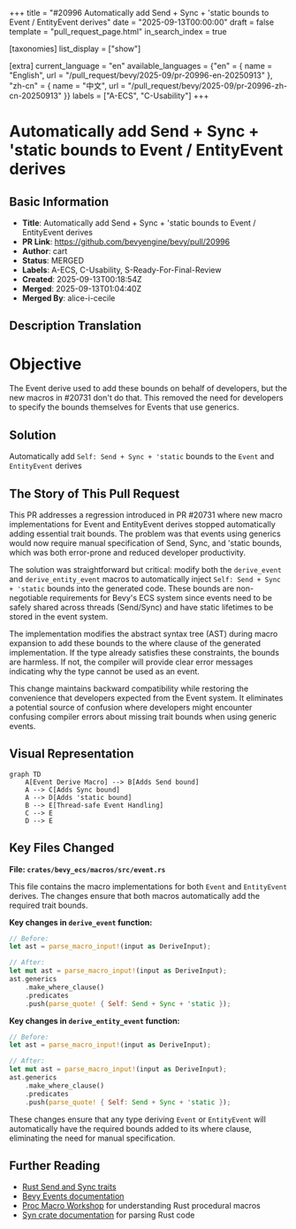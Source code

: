 +++
title = "#20996 Automatically add Send + Sync + 'static bounds to Event / EntityEvent derives"
date = "2025-09-13T00:00:00"
draft = false
template = "pull_request_page.html"
in_search_index = true

[taxonomies]
list_display = ["show"]

[extra]
current_language = "en"
available_languages = {"en" = { name = "English", url = "/pull_request/bevy/2025-09/pr-20996-en-20250913" }, "zh-cn" = { name = "中文", url = "/pull_request/bevy/2025-09/pr-20996-zh-cn-20250913" }}
labels = ["A-ECS", "C-Usability"]
+++

# Automatically add Send + Sync + 'static bounds to Event / EntityEvent derives

## Basic Information
- **Title**: Automatically add Send + Sync + 'static bounds to Event / EntityEvent derives
- **PR Link**: https://github.com/bevyengine/bevy/pull/20996
- **Author**: cart
- **Status**: MERGED
- **Labels**: A-ECS, C-Usability, S-Ready-For-Final-Review
- **Created**: 2025-09-13T00:18:54Z
- **Merged**: 2025-09-13T01:04:40Z
- **Merged By**: alice-i-cecile

## Description Translation
# Objective

The Event derive used to add these bounds on behalf of developers, but the new macros in #20731 don't do that. This removed the need for developers to specify the bounds themselves for Events that use generics.

## Solution

Automatically add `Self: Send + Sync + 'static` bounds to the `Event` and `EntityEvent` derives

## The Story of This Pull Request

This PR addresses a regression introduced in PR #20731 where new macro implementations for Event and EntityEvent derives stopped automatically adding essential trait bounds. The problem was that events using generics would now require manual specification of Send, Sync, and 'static bounds, which was both error-prone and reduced developer productivity.

The solution was straightforward but critical: modify both the `derive_event` and `derive_entity_event` macros to automatically inject `Self: Send + Sync + 'static` bounds into the generated code. These bounds are non-negotiable requirements for Bevy's ECS system since events need to be safely shared across threads (Send/Sync) and have static lifetimes to be stored in the event system.

The implementation modifies the abstract syntax tree (AST) during macro expansion to add these bounds to the where clause of the generated implementation. If the type already satisfies these constraints, the bounds are harmless. If not, the compiler will provide clear error messages indicating why the type cannot be used as an event.

This change maintains backward compatibility while restoring the convenience that developers expected from the Event system. It eliminates a potential source of confusion where developers might encounter confusing compiler errors about missing trait bounds when using generic events.

## Visual Representation

```mermaid
graph TD
    A[Event Derive Macro] --> B[Adds Send bound]
    A --> C[Adds Sync bound]
    A --> D[Adds 'static bound]
    B --> E[Thread-safe Event Handling]
    C --> E
    D --> E
```

## Key Files Changed

**File: `crates/bevy_ecs/macros/src/event.rs`**

This file contains the macro implementations for both `Event` and `EntityEvent` derives. The changes ensure that both macros automatically add the required trait bounds.

**Key changes in `derive_event` function:**
```rust
// Before:
let ast = parse_macro_input!(input as DeriveInput);

// After:
let mut ast = parse_macro_input!(input as DeriveInput);
ast.generics
    .make_where_clause()
    .predicates
    .push(parse_quote! { Self: Send + Sync + 'static });
```

**Key changes in `derive_entity_event` function:**
```rust
// Before:
let ast = parse_macro_input!(input as DeriveInput);

// After:
let mut ast = parse_macro_input!(input as DeriveInput);
ast.generics
    .make_where_clause()
    .predicates
    .push(parse_quote! { Self: Send + Sync + 'static });
```

These changes ensure that any type deriving `Event` or `EntityEvent` will automatically have the required bounds added to its where clause, eliminating the need for manual specification.

## Further Reading

- [Rust Send and Sync traits](https://doc.rust-lang.org/nomicon/send-and-sync.html)
- [Bevy Events documentation](https://docs.rs/bevy/latest/bevy/ecs/event/index.html)
- [Proc Macro Workshop](https://github.com/dtolnay/proc-macro-workshop) for understanding Rust procedural macros
- [Syn crate documentation](https://docs.rs/syn/latest/syn/) for parsing Rust code